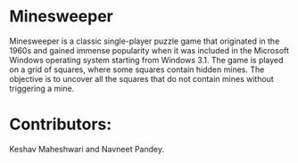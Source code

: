# Minesweeper
Minesweeper is a classic single-player puzzle game that originated in the 1960s and gained immense popularity when it was included in the Microsoft Windows operating system starting from Windows 3.1. The game is played on a grid of squares, where some squares contain hidden mines. The objective is to uncover all the squares that do not contain mines without triggering a mine.
# Contributors:
Keshav Maheshwari and Navneet Pandey.
